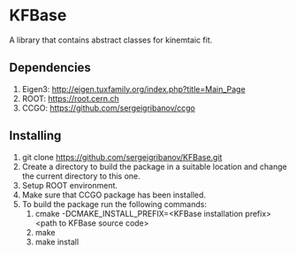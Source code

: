 # KFBase

A library that contains abstract classes for kinemtaic fit.

## Dependencies

1. Eigen3: http://eigen.tuxfamily.org/index.php?title=Main_Page
2. ROOT: https://root.cern.ch
3. CCGO: https://github.com/sergeigribanov/ccgo

## Installing

1. git clone https://github.com/sergeigribanov/KFBase.git
2. Create a directory to build the package in a suitable location and change the current directory to this one.
3. Setup ROOT environment.
4. Make sure that CCGO package has been installed.
5. To build the package run the following commands: 
    1. cmake -DCMAKE_INSTALL_PREFIX=\<KFBase installation prefix\> \<path to KFBase source code\>
    2. make
    3. make install
